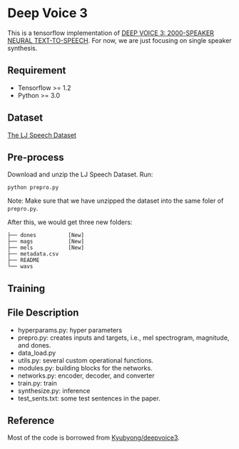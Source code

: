 # Deep Voice 3

This is a tensorflow implementation of [DEEP VOICE 3: 2000-SPEAKER NEURAL TEXT-TO-SPEECH](https://arxiv.org/pdf/1710.07654.pdf). For now, we are just focusing on single speaker synthesis.


## Requirement

* Tensorflow >= 1.2
* Python >= 3.0


## Dataset

[The LJ Speech Dataset](https://keithito.com/LJ-Speech-Dataset)

## Pre-process

Download and unzip the LJ Speech Dataset. Run:

```
python prepro.py
```

Note: Make sure that we have unzipped the dataset into the same foler of `prepro.py`.

After this, we would get three new folders:

```
├── dones          [New]
├── mags           [New]
├── mels           [New]
├── metadata.csv
├── README
└── wavs
```

## Training



## File Description

  * hyperparams.py: hyper parameters
  * prepro.py: creates inputs and targets, i.e., mel spectrogram, magnitude, and dones.
  * data_load.py
  * utils.py: several custom operational functions.
  * modules.py: building blocks for the networks.
  * networks.py: encoder, decoder, and converter
  * train.py: train
  * synthesize.py: inference
  * test_sents.txt: some test sentences in the paper.

## Reference

Most of the code is borrowed from [Kyubyong/deepvoice3](https://github.com/Kyubyong/deepvoice3).